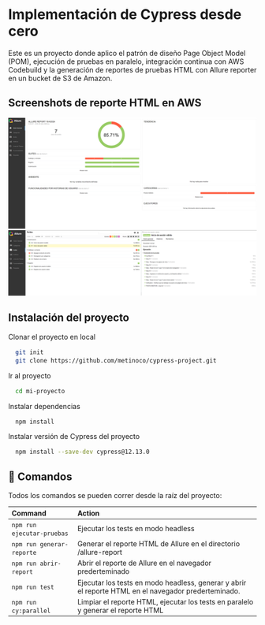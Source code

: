 # Implementación de Cypress desde cero

Este es un proyecto donde aplico el patrón de diseño Page Object Model (POM), ejecución de pruebas en paralelo, integración continua con AWS Codebuild y la generación de reportes de pruebas HTML con Allure reporter en un bucket de S3 de Amazon.



## Screenshots de reporte HTML en AWS

![Reporte Allure visión general](https://github.com/metinoco/cypress-project/blob/main/Media/reporter_1.png)
![Reporte Allure tests suite](https://github.com/metinoco/cypress-project/blob/main/Media/reporter_2.png)

## Instalación del proyecto

Clonar el proyecto en local

```bash
  git init
  git clone https://github.com/metinoco/cypress-project.git
```

Ir al proyecto

```bash
  cd mi-proyecto
```

Instalar dependencias

```bash
  npm install
```

Instalar versión de Cypress del proyecto

```bash
  npm install --save-dev cypress@12.13.0
```

## 🧞 Comandos

Todos los comandos se pueden correr desde la raíz del proyecto:

| Command                   | Action                                           |
| :------------------------ | :----------------------------------------------- |
| `npm run ejecutar-pruebas`| Ejecutar los tests en modo headless              |
| `npm run generar-reporte` | Generar el reporte HTML de Allure en el directorio /allure-report         |
| `npm run abrir-report`    | Abrir el reporte de Allure en el navegador prederteminado     |
| `npm run test`            | Ejecutar los tests en modo headless, generar y abrir el reporte HTML en el navegador prederteminado. |
| `npm run cy:parallel` | Limpiar el reporte HTML, ejecutar los tests en paralelo y generar el reporte HTML                   |